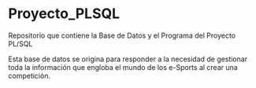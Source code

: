 # Proyecto_PLSQL
Repositorio que contiene la Base de Datos y el Programa del Proyecto PL/SQL

Esta base de datos se origina para responder a la necesidad de gestionar toda la información que engloba el mundo de los e-Sports al crear una competición.
